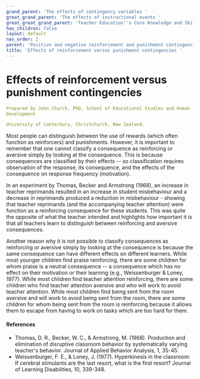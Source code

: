 ```yaml
---
grand_parent: 'The effects of contingency variables '
great_grand_parent: 'The effects of instructional events '
great_great_grand_parent: 'Teacher Education''s Core Knowledge and Skills.'
has_children: false
layout: default
nav_order: 2
parent: 'Positive and negative reinforcement and punishment contingencies '
title: 'Effects of reinforcement versus punishment contingencies '
---
```

# Effects of reinforcement versus punishment contingencies


```yaml
Prepared by John Church, PhD, School of Educational Studies and Human
Development

University of Canterbury, Christchurch, New Zealand.
```


Most people can distinguish between the use of rewards (which often
function as reinforcers) and punishments. However, it is important to
remember that one cannot classify a consequence as reinforcing or
aversive simply by looking at the consequence. This is because
consequences are classified by their effects -- so classification
requires observation of the response, its consequence, and the effects
of the consequence on response frequency (motivation).

In an experiment by Thomas, Becker and Armstrong (1968), an increase in
teacher reprimands resulted in an increase in student misbehaviour and a
decrease in reprimands produced a reduction in misbehaviour - showing
that teacher reprimands (and the accompanying teacher attention) were
function as a reinforcing consequence for these students. This was quite
the opposite of what the teacher intended and highlights how important
it is that all teachers learn to distinguish between reinforcing and
aversive consequences.

Another reason why it is not possible to classify consequences as
reinforcing or aversive simply by looking at the consequence is because
the same consequence can have different effects on different learners.
While most younger children find praise reinforcing, there are some
children for whom praise is a neutral consequence -- a consequence which
has no effect on their motivation or their learning (e.g., Weissenburger
& Loney, 1977). While most children find teacher attention reinforcing,
there are some children who find teacher attention aversive and who will
work to avoid teacher attention. While most children find being sent
from the room aversive and will work to avoid being sent from the room,
there are some children for whom being sent from the room is reinforcing
because it allows them to escape from having to work on tasks which are
too hard for them.


#### References

-   Thomas, D. R., Becker, W. C., & Armstrong, M. (1968). Production and
    elimination of disruptive classroom behavior by systematically
    varying teacher\'s behavior. Journal of Applied Behavior Analysis,
    1, 35-45.
-   Weissenburger, F. E., & Loney, J. (1977). Hyperkinesis in the
    classroom: If cerebral stimulants are the last resort, what is the
    first resort? Journal of Learning Disabilities, 10, 339-348.
